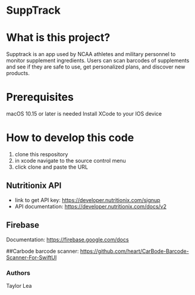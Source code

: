 # SuppTrack

# What is this project?
Supptrack is an app used by NCAA athletes and military personnel to monitor supplement ingredients. Users can scan barcodes of supplements and see if they are safe to use, get personalized plans, and discover new products.

# Prerequisites
macOS 10.15 or later is needed
Install XCode to your IOS device


# How to develop this code
1. clone this respository
2. in xcode navigate to the source control menu
3. click clone and paste the URL

## Nutritionix API
- link to get API key: https://developer.nutritionix.com/signup
 - API documentation: https://developer.nutritionix.com/docs/v2

## Firebase
Documentation: https://firebase.google.com/docs

##Carbode
barcode scanner: https://github.com/heart/CarBode-Barcode-Scanner-For-SwiftUI

### Authors
Taylor Lea


